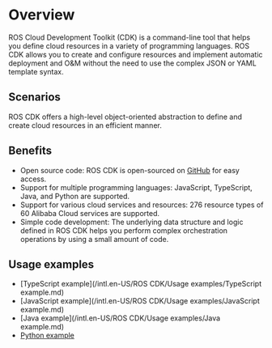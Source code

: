 # Overview

ROS Cloud Development Toolkit \(CDK\) is a command-line tool that helps you define cloud resources in a variety of programming languages. ROS CDK allows you to create and configure resources and implement automatic deployment and O&M without the need to use the complex JSON or YAML template syntax.

## Scenarios

ROS CDK offers a high-level object-oriented abstraction to define and create cloud resources in an efficient manner.

## Benefits

-   Open source code: ROS CDK is open-sourced on [GitHub](https://github.com/aliyun/Resource-Orchestration-Service-Cloud-Development-Kit) for easy access.
-   Support for multiple programming languages: JavaScript, TypeScript, Java, and Python are supported.
-   Support for various cloud services and resources: 276 resource types of 60 Alibaba Cloud services are supported.
-   Simple code development: The underlying data structure and logic defined in ROS CDK helps you perform complex orchestration operations by using a small amount of code.

## Usage examples

-   [TypeScript example](/intl.en-US/ROS CDK/Usage examples/TypeScript example.md)
-   [JavaScript example](/intl.en-US/ROS CDK/Usage examples/JavaScript example.md)
-   [Java example](/intl.en-US/ROS CDK/Usage examples/Java example.md)
-   [Python example]()


